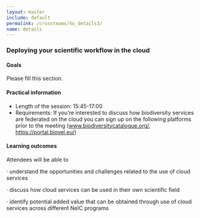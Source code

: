 ```yaml
---
layout: master
include: default
permalink: /crossteams/ho_details3/
name: details
---
```


<h3> Deploying your scientific workflow in the cloud</h3>

<h4>Goals</h4>

Please fill this section.

<h4>Practical information</h4>

- Length of the session: 15:45-17:00
- Requirements: If you’re interested to discuss how biodiversity services are federated on the cloud you can sign up on the following platforms prior to the meeting (www.biodiversitycatalogue.org/, https://portal.biovel.eu/)



<h4>Learning outcomes</h4>

Attendees will be able to

· understand the opportunities and challenges related to the use of cloud services

· discuss how cloud services can be used in their own scientific field

· identify potential added value that can be obtained through use of cloud services across different NeIC programs
